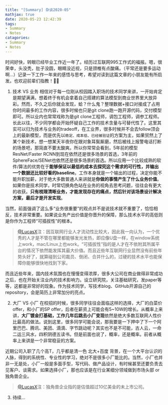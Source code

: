 ```yaml
---
title: "[Summary] 杂谈2020-05"
mathjax: true
date: 2020-05-23 12:42:39
tags:
- Summary
- Notes
catagories:
- Summary
- Notes
---
```

时间好快，转眼已经毕业工作近一年了。经历过互联网995工作式的福报。嗯，很荣幸，头没秃，肚子没圆，眼睛没近视，只是颈椎有点酸痛。（平常还是要多运动啊…）记录一下工作一年来的感悟与思考，希望对读到这篇文章的小朋友能有所启发。也欢迎前辈们指教！🤝🤝

1. 技术 VS 业务
相信对于每一位刚从校园踏入职场的技术同学来讲，一开始肯定是期望满满，想着终于有机会拿着自己搭建的算法模型到商业世界里大放异彩。然而，不久之后你就会发现，蛤？什么鬼？整理数据+接口对接成了占用你时间最多的工作内容，很多时候也只是git clone跑一跑开源代码，交付模型即可。所以业内也常常戏称为是git clone工程师，调包工程师，调参工程师。长此以往，不少同学都会开始怀疑自己工作的技术含量与可替代性了。这里其实可以归为技术与业务的tradeoff，在工业界，很多时候并不会去follow顶会上的最新模型，而是优先以``稳定、成本低、已经被验证``的方案为主，如果贸然上了某个新技术，想一想某天半夜你在跟对象耳鬓厮磨，然后被线上报警电话打断的场景吧，那简直不要太酸爽。所以你常常会看到，5年前的模型ResNet/Faster RCNN到现在依然还是很多场景的首选，3年前的SphereFace/SENet也依然还是很多场景的首选。所以应用一个比较成熟的软件/算法的优势在于**能够保证以最低的成本去探究这个需求的可行性，并输出一个数据还比较好看的baseline**。工作本身就是一个输出的过程，决定你能不能升职加薪，对于绝大多数普通人来讲就是**你做的事情产生了什么业务价值**。如果你是技术同学，时常切换角色站在业务的视角去思考问题，往往会有更大的收获。**只有梳理清晰业务，才能发现存在的痛点，然后针对该场景设计解决方案，最后才是开发实现**。

当然，前面强调了这么多“业务很重要”的观点并不是说技术就不重要了，恰恰相反，技术非常重要。如果说业务产出价值是你晋升的保障，那么技术水平的高低则是你作为工程师“可插拔性”的根本。
> [@LucasX](https://www.zhihu.com/people/xulu-0620/activities)注：因互联网行业人才流动性比较大，因此我一向认为，一个优秀的人才是不管在哪里都能够发光发热，即应像U盘一样，在window系统上work，mac/Linux上也work。“可插拔性”指的是人才在不依附其所属平台的情况下依然能发挥其最大价值。而且近些年互联网行业显然没有前些年势头好了，就算碰到公司裁员、倒闭、合并什么的，过硬的技术水平也能保障你能够很快地找到下家。

而且近些年来，国内技术氛围也在慢慢变得浓厚，很多大公司在商业做得非常成功之后，也在开始关注业内的技术影响力。设立研究院，关注基础研究，发paper等等，这都是非常好的现象。作为技术同学，写技术blog、GitHub开源自己的repository，会是简历上非常加分的亮点。


2. 大厂 VS 小厂
在校招的时候，很多同学往往会面临这样的选择，大厂的白菜价offer，和小厂的SP offer，后者在薪资上可能会有5~10W的增长。从概率上来讲，**大厂镀金打基础，工作几年后跳去小厂变现**依然是绝大多数互联网人性价比最高的做法。说到这里，很多同学可能会说，那我要是一下押中了下一个阿里巴巴、腾讯、美团、滴滴、字节跳动呢？其实也不是不可能，古人云，一命二运三风水，四积阴德五读书。但是前面也说了，概率，还是概率。前者从概率上来讲是一个非常稳妥的方案。

近期公司入职了几个高T，几乎都是清一色 北大+百度 背景，在一个大平台认识的人脉，得到的系统性、专业性的学习，绝对不是很多小厂能比的。当然，小厂也并非一无是处，小厂一般是多面手型，写代码、做产品设计，有时候甚至还要负责去见客户、谈需求。如果选择小厂，那也应该是在行业某细分领域做到市场头部 or 独角兽企业。
> [@LucasX](https://www.zhihu.com/people/xulu-0620/activities)注：独角兽企业指的是估值超过10亿美金的未上市公司。

3. 待续...
